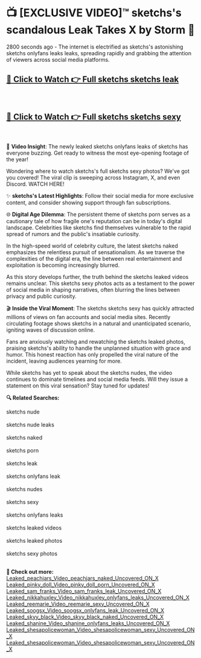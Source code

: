 # 📺 [EXCLUSIVE VIDEO]™ sketchs's scandalous Leak Takes X by Storm 🚀

2800 seconds ago - The internet is electrified as sketchs's astonishing sketchs onlyfans leaks leaks, spreading rapidly and grabbing the attention of viewers across social media platforms.

<h2><a href="https://github-6l9.pages.dev/link1">🔗 Click to Watch 👉 Full sketchs sketchs leak</a></h2><br>
<h2><a href="https://github-6l9.pages.dev/link2">🔗 Click to Watch 👉 Full sketchs sketchs sexy</a></h2><br>

🎥 **Video Insight**: The newly leaked sketchs onlyfans leaks of sketchs has everyone buzzing. Get ready to witness the most eye-opening footage of the year!

Wondering where to watch sketchs's full sketchs sexy photos? We've got you covered! The viral clip is sweeping across Instagram, X, and even Discord. WATCH HERE!

✨ **sketchs's Latest Highlights**: Follow their social media for more exclusive content, and consider showing support through fan subscriptions.

🌐 **Digital Age Dilemma**: The persistent theme of sketchs porn serves as a cautionary tale of how fragile one's reputation can be in today's digital landscape. Celebrities like sketchs find themselves vulnerable to the rapid spread of rumors and the public's insatiable curiosity.

In the high-speed world of celebrity culture, the latest sketchs naked emphasizes the relentless pursuit of sensationalism. As we traverse the complexities of the digital era, the line between real entertainment and exploitation is becoming increasingly blurred.

As this story develops further, the truth behind the sketchs leaked videos remains unclear. This sketchs sexy photos acts as a testament to the power of social media in shaping narratives, often blurring the lines between privacy and public curiosity.

🎬 **Inside the Viral Moment**: The sketchs sketchs sexy has quickly attracted millions of views on fan accounts and social media sites. Recently circulating footage shows sketchs in a natural and unanticipated scenario, igniting waves of discussion online.

Fans are anxiously watching and rewatching the sketchs leaked photos, praising sketchs's ability to handle the unplanned situation with grace and humor. This honest reaction has only propelled the viral nature of the incident, leaving audiences yearning for more.

While sketchs has yet to speak about the sketchs nudes, the video continues to dominate timelines and social media feeds. Will they issue a statement on this viral sensation? Stay tuned for updates!

<strong>🔍 Related Searches:</strong>

sketchs nude
<br><br>
sketchs nude leaks
<br><br>
sketchs naked
<br><br>
sketchs porn
<br><br>
sketchs leak
<br><br>
sketchs onlyfans leak
<br><br>
sketchs nudes
<br><br>
sketchs sexy
<br><br>
sketchs onlyfans leaks
<br><br>
sketchs leaked videos
<br><br>
sketchs leaked photos
<br><br>
sketchs sexy photos
<br><br>



<strong>🔗 Check out more:</strong><br>
<a href="./Leaked_peachjars_Video_peachjars_naked_Uncovered_ON_X.md">Leaked_peachjars_Video_peachjars_naked_Uncovered_ON_X</a><br>
<a href="./Leaked_pinky_doll_Video_pinky_doll_porn_Uncovered_ON_X.md">Leaked_pinky_doll_Video_pinky_doll_porn_Uncovered_ON_X</a><br>
<a href="./Leaked_sam_franks_Video_sam_franks_leak_Uncovered_ON_X.md">Leaked_sam_franks_Video_sam_franks_leak_Uncovered_ON_X</a><br>
<a href="./Leaked_nikkahuxley_Video_nikkahuxley_onlyfans_leaks_Uncovered_ON_X.md">Leaked_nikkahuxley_Video_nikkahuxley_onlyfans_leaks_Uncovered_ON_X</a><br>
<a href="./Leaked_reemarie_Video_reemarie_sexy_Uncovered_ON_X.md">Leaked_reemarie_Video_reemarie_sexy_Uncovered_ON_X</a><br>
<a href="./Leaked_soogsx_Video_soogsx_onlyfans_leak_Uncovered_ON_X.md">Leaked_soogsx_Video_soogsx_onlyfans_leak_Uncovered_ON_X</a><br>
<a href="./Leaked_skyy_black_Video_skyy_black_naked_Uncovered_ON_X.md">Leaked_skyy_black_Video_skyy_black_naked_Uncovered_ON_X</a><br>
<a href="./Leaked_shanine_Video_shanine_onlyfans_leaks_Uncovered_ON_X.md">Leaked_shanine_Video_shanine_onlyfans_leaks_Uncovered_ON_X</a><br>
<a href="./Leaked_shesapolicewoman_Video_shesapolicewoman_sexy_Uncovered_ON_X.md">Leaked_shesapolicewoman_Video_shesapolicewoman_sexy_Uncovered_ON_X</a><br>
<a href="./Leaked_shesapolicewoman_Video_shesapolicewoman_sexy_Uncovered_ON_X.md">Leaked_shesapolicewoman_Video_shesapolicewoman_sexy_Uncovered_ON_X</a><br>
